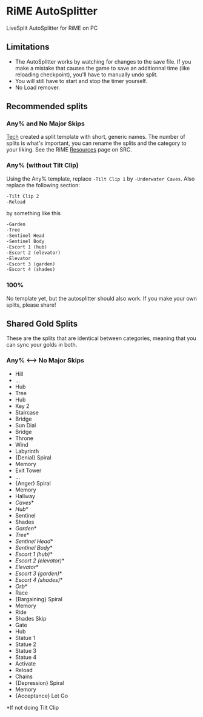 # RiME AutoSplitter

LiveSplit AutoSplitter for RiME on PC  

## Limitations

- The AutoSplitter works by watching for changes to the save file. If you make a mistake that causes the game to save an additionnal time (like reloading checkpoint), you'll have to manually undo split.
- You will still have to start and stop the timer yourself.
- No Load remover.

## Recommended splits

### Any% and No Major Skips

[Tech](https://www.speedrun.com/user/Tech) created a split template with short, generic names. The number of splits is what's important, you can rename the splits and the category to your liking. See the RiME [Resources](https://www.speedrun.com/rime/resources) page on SRC.

### Any% (without Tilt Clip)

Using the Any% template, replace `-Tilt Clip 1` by `-Underwater Caves`. Also replace the following section:

```txt
-Tilt Clip 2
-Reload
```

by something like this

```txt
-Garden
-Tree
-Sentinel Head
-Sentinel Body
-Escort 1 (hub)
-Escort 2 (elevator)
-Elevator
-Escort 3 (garden)
-Escort 4 (shades)
```

### 100%

No template yet, but the autosplitter should also work. If you make your own splits, please share!

## Shared Gold Splits

These are the splits that are identical between categories, meaning that you can sync your golds in both.

### Any% <--> No Major Skips

- Hill
- ...
- Hub
- Tree
- Hub
- Key 2
- Staircase
- Bridge
- Sun Dial
- Bridge
- Throne
- Wind
- Labyrinth
- {Denial} Spiral
- Memory
- Exit Tower
- ...
- {Anger} Spiral
- Memory
- Hallway
- *Caves*\*
- *Hub*\*
- Sentinel
- Shades
- *Garden*\*
- *Tree*\*
- *Sentinel Head*\*
- *Sentinel Body*\*
- *Escort 1 (hub)*\*
- *Escort 2 (elevator)*\*
- *Elevator*\*
- *Escort 3 (garden)*\*
- *Escort 4 (shades)*\*
- *Orb*\*
- Race
- {Bargaining} Spiral
- Memory
- Ride
- Shades Skip
- Gate
- Hub
- Statue 1
- Statue 2
- Statue 3
- Statue 4
- Activate
- Reload
- Chains
- {Depression} Spiral
- Memory
- {Acceptance} Let Go

*If not doing Tilt Clip
